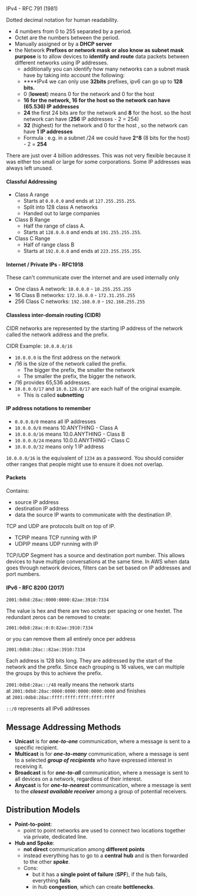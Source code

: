 IPv4 - RFC 791 (1981)

Dotted decimal notation for human readability.

-   4 numbers from 0 to 255 separated by a period.
-   Octet are the numbers between the period.
- Manually assigned or by a **DHCP server**
-  the Network **Prefixes or network mask or also know as subnet mask purpose** is to allow devices to **identify and route** data packets between different networks using IP addresses.
    -   additionally you can identify how many networks can a subnet mask have by taking into account the following:
    -   ****IPv4 we can only use **32bits** prefixes, ipv6 can go up to **128 bits.**
    -   0 (**lowest**) means 0 for the network and 0 for the host
    -   **16 for the network, 16 for the host so the network can have (65.536) IP addresses**
    -   **24** the first 24 bits are for the network and **8** for the host. so the host network can have (**256** IP addresses - 2 = 254)
    -   **32** (highest) for the network and 0 for the host , so the network can have **1** **IP addresses**
    -   Formula : e.g. in a subnet /24 we could have **2^8** (8 bits for the host) - 2 = **254**

There are just over 4 billion addresses. This was not very flexible because it was either too small or large for some corporations. Some IP addresses was always left unused.

#### Classful Addressing

-   Class A range
    -   Starts at `0.0.0.0` and ends at `127.255.255.255`.
    -   Split into 128 class A networks
    -   Handed out to large companies
-   Class B Range
    -   Half the range of class A.
    -   Starts at `128.0.0.0` and ends at `191.255.255.255`.
-   Class C Range
    -   Half of range class B
    -   Starts at `192.0.0.0` and ends at `223.255.255.255`.

####  Internet / Private IPs - RFC1918

These can't communicate over the internet and are used internally only

-   One class A network: `10.0.0.0` - `10.255.255.255`
-   16 Class B networks: `172.16.0.0` - `172.31.255.255`
-   256 Class C networks: `192.168.0.0` - `192.168.255.255`

####  Classless inter-domain routing (CIDR)

CIDR networks are represented by the starting IP address of the network called the network address and the prefix.

CIDR Example: `10.0.0.0/16`

-   `10.0.0.0` is the first address on the network
-   /16 is the size of the network called the prefix.
    -   The bigger the prefix, the smaller the network
    -   The smaller the prefix, the bigger the network.
-   /16 provides 65,536 addresses.
-   `10.0.0.0/17` and `10.0.128.0/17` are each half of the original example.
    -   This is called **subnetting**

#### IP address notations to remember

-   `0.0.0.0/0` means all IP addresses
-   `10.0.0.0/8` means 10.ANYTHING - Class A
-   `10.0.0.0/16` means 10.0.ANYTHING - Class B
-   `10.0.0.0/24` means 10.0.0.ANYTHING - Class C
-   `10.0.0.0/32` means only 1 IP address

`10.0.0.0/16` is the equivalent of `1234` as a password. You should consider other ranges that people might use to ensure it does not overlap.

#### Packets

Contains:

-   source IP address
-   destination IP address
-   data the source IP wants to communicate with the destination IP.

TCP and UDP are protocols built on top of IP.

-   TCPIP means TCP running with IP
-   UDPIP means UDP running with IP

TCP/UDP Segment has a source and destination port number. This allows devices to have multiple conversations at the same time. In AWS when data goes through network devices, filters can be set based on IP addresses and port numbers.

#### IPv6 - RFC 8200 (2017)

`2001:0db8:28ac:0000:0000:82ae:3910:7334`

The value is hex and there are two octets per spacing or one hextet. The redundant zeros can be removed to create:

`2001:0db8:28ac:0:0:82ae:3910:7334`

or you can remove them all entirely once per address

`2001:0db8:28ac::82ae:3910:7334`

Each address is 128 bits long. They are addressed by the start of the network and the prefix. Since each grouping is 16 values, we can multiple the groups by this to achieve the prefix.

`2001:0db8:28ac::/48` really means the network starts at `2001:0db8:28ac:0000:0000:0000:0000:0000` and finishes at `2001:0db8:28ac:ffff:ffff:ffff:ffff:ffff`

`::/0` represents all IPv6 addresses

## Message Addressing Methods

- **Unicast** is for ***one-to-one*** communication, where a message is sent to a specific recipient.
- **Multicast** is for ***one-to-many*** communication, where a message is sent to a selected ***group of recipients*** who have expressed interest in receiving it.
- **Broadcast** is for ***one-to-all*** communication, where a message is sent to all devices on a network, regardless of their interest.
- **Anycast** is for ***one-to-nearest*** communication, where a message is sent to the ***closest available receiver*** among a group of potential receivers.

## Distribution Models
- **Point-to-point**:
	- point to point networks are used to connect two locations together via private, dedicated line.
- **Hub and Spoke**: 
	- **not direct** communication among **different points**
	- instead everything has to go to a **central** **hub** and is then forwarded to the other **_spoke_**.
	- Cons:
		- but it has a **single point of failure** (**SPF**), if the hub fails, everything **fails**
		- in hub **congestion**, which can create **bottlenecks**.
